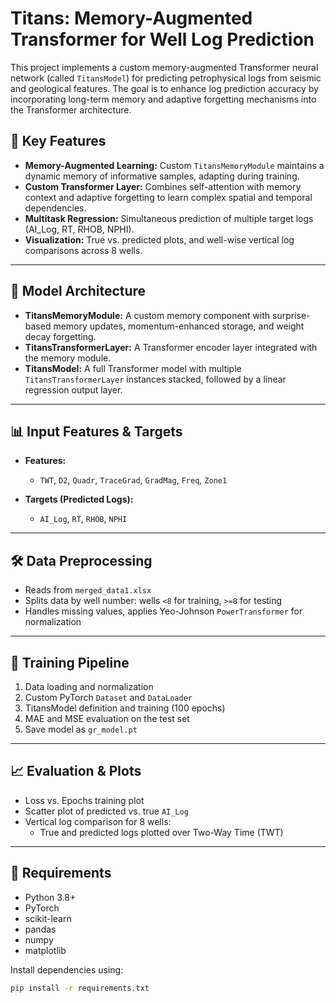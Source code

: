 # Titans: Memory-Augmented Transformer for Well Log Prediction

This project implements a custom memory-augmented Transformer neural network (called `TitansModel`) for predicting petrophysical logs from seismic and geological features. The goal is to enhance log prediction accuracy by incorporating long-term memory and adaptive forgetting mechanisms into the Transformer architecture.

## 🚀 Key Features

- **Memory-Augmented Learning:** Custom `TitansMemoryModule` maintains a dynamic memory of informative samples, adapting during training.
- **Custom Transformer Layer:** Combines self-attention with memory context and adaptive forgetting to learn complex spatial and temporal dependencies.
- **Multitask Regression:** Simultaneous prediction of multiple target logs (AI_Log, RT, RHOB, NPHI).
- **Visualization:** True vs. predicted plots, and well-wise vertical log comparisons across 8 wells.

---

## 🧠 Model Architecture

- **TitansMemoryModule:** A custom memory component with surprise-based memory updates, momentum-enhanced storage, and weight decay forgetting.
- **TitansTransformerLayer:** A Transformer encoder layer integrated with the memory module.
- **TitansModel:** A full Transformer model with multiple `TitansTransformerLayer` instances stacked, followed by a linear regression output layer.

---

## 📊 Input Features & Targets

- **Features:**  
  - `TWT`, `D2`, `Quadr`, `TraceGrad`, `GradMag`, `Freq`, `Zone1`

- **Targets (Predicted Logs):**  
  - `AI_Log`, `RT`, `RHOB`, `NPHI`

---

## 🛠️ Data Preprocessing

- Reads from `merged_data1.xlsx`
- Splits data by well number: wells `<8` for training, `>=8` for testing
- Handles missing values, applies Yeo-Johnson `PowerTransformer` for normalization

---

## 🔁 Training Pipeline

1. Data loading and normalization
2. Custom PyTorch `Dataset` and `DataLoader`
3. TitansModel definition and training (100 epochs)
4. MAE and MSE evaluation on the test set
5. Save model as `gr_model.pt`

---

## 📈 Evaluation & Plots

- Loss vs. Epochs training plot
- Scatter plot of predicted vs. true `AI_Log`
- Vertical log comparison for 8 wells:
  - True and predicted logs plotted over Two-Way Time (TWT)

---

## 💾 Requirements

- Python 3.8+
- PyTorch
- scikit-learn
- pandas
- numpy
- matplotlib

Install dependencies using:

```bash
pip install -r requirements.txt
